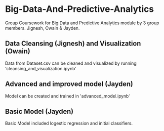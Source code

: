 # Big-Data-And-Predictive-Analytics
Group Coursework for Big Data and Predictive Analytics module by 3 group members. Jignesh, Owain & Jayden. 

## Data Cleansing (Jignesh) and Visualization (Owain)
Data from Dataset.csv can be cleaned and visualized by running 'cleansing_and_visualization.ipynb'

## Advanced and improved model (Jayden)
Model can be created and trained in 'advanced_model.ipynb'

## Basic Model (Jayden)
Basic Model included logestic regression and initial classifiers. 
